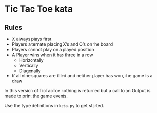 # Tic Tac Toe kata

## Rules

- X always plays first
- Players alternate placing X’s and O’s on the board
- Players cannot play on a played position
- A Player wins when it has three in a row
  - Horizontally
  - Vertically
  - Diagonally
- If all nine squares are filled and neither player has won, the game is a draw

In this version of TicTacToe nothing is returned but a call to an Output is made to print the game events.

Use the type definitions in `kata.py` to get started.
